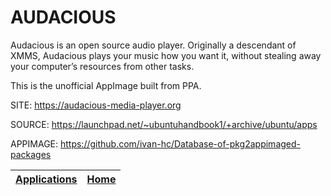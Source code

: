 # AUDACIOUS

 Audacious is an open source audio player. Originally a descendant of XMMS, Audacious plays your music how you want it, without stealing away your  computer’s resources from other tasks.

 This is the unofficial AppImage built from PPA.
 
 SITE: https://audacious-media-player.org

 SOURCE: https://launchpad.net/~ubuntuhandbook1/+archive/ubuntu/apps

 APPIMAGE: https://github.com/ivan-hc/Database-of-pkg2appimaged-packages

 | [Applications](https://portable-linux-apps.github.io/apps.html) | [Home](https://portable-linux-apps.github.io)
 | --- | --- |
